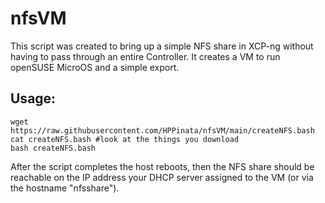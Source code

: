 # nfsVM
This script was created to bring up a simple NFS share in XCP-ng without having to pass through an entire Controller. It creates a VM to run openSUSE MicroOS and a simple export.

## Usage:
```
wget https://raw.githubusercontent.com/HPPinata/nfsVM/main/createNFS.bash
cat createNFS.bash #look at the things you download
bash createNFS.bash
```

After the script completes the host reboots, then the NFS share should be reachable on the IP address your DHCP server assigned to the VM (or via the hostname "nfsshare").
